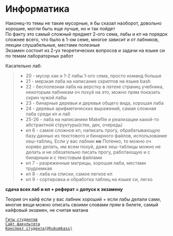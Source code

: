 # Информатика
Наконец-то темы не такие мусорные, я бы сказал наоборот, довольно хорошие, могли быть еще лучше, но и так пойдет \
По факту это самый сложный предмет 2-ого сема, лабы и кп на порядок сложнее всего, что было в 1-ом семе, многое зависит и от лабников, лекции слушабельные, местами полезные \
Экзамен состоит из 2-ух теоретических вопросов и задачи на языке си по темам лабораторных работ 

Касательно лаб:
>- 20 - мусор как и 1-2 лабы 1-ого сема, просто команд больше 
>- 21 - мерзкая лаба на написание скриптов на языке bash 
>- 22 - бесполезная лаба на верстку в латехе страниц учебника, некоторым лабникам оч похуй на это, можно прям показать скрин чужой лабы 
>- 23 - бинарные деревья и деревья общего вида, хорошая лаба 
>- 24 - деревья арифметических выражений, самая сложная лаба среди кп и лаб 
>- 25-26 - лаба на написаниеи Makefile и реализации какой-то абстрактной структуры(стек, дек, очередь) 
>- кп 6 - самое сложное кп, написать прогу, обрабатывающую базу данных из текстового и бинарного файлов, использование хеш-таблиц. Если у вас лабник **не** Потенко, то можно оч коряво делать, им всем похуй, даже хеш-таблицы можно не делать и не обязательно писать прогу, работающую и с бинарным и с текстовым файлами 
>- кп 7 - разреженные матрицы, хорошая лаба, местами трудоемкая 
>- кп 8 - лаба на списки, самое легкое кп 
>- кп 9 - сортировка и обработка таблиц на языке си, легко

**сдача всех лаб и кп + реферат = допуск к экзамену** 

Теория оч кайф если у вас лабник хороший + если лабы делали сами, многие вещи можно описать своими словами прям в билете, самый кайфовый экзамен, не считая матана 

[`Гиты студентов`](https://github.com/studyPM804/MAI_study/blob/main/2%20%D1%81%D0%B5%D0%BC/%D0%98%D0%BD%D1%84%D0%BE%D1%80%D0%BC%D0%B0%D1%82%D0%B8%D0%BA%D0%B0/git.md) \
[`Сайт факультета`](http://faq8.ru/) \
[`Конспект студента(@hukumkass)`](https://mai-806.github.io/)

